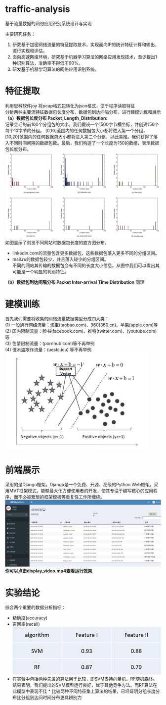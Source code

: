 # traffic-analysis
基于流量数据的网络应用识别系统设计与实现

主要研究任务：
1. 研究基于加密网络流量的特征提取技术，实现面向IP的统计特征计算和输出，进行实现和评估。
2. 面向高速网络环境，研究基于机器学习算法的网络应用发现技术，至少提出1种识别算法，准确率不得低于90%。
3. 研发基于机器学习算法的网络应用识别系统。

# 特征提取
利用思科软件joy 将pcap格式包转化为json格式，便于程序读取特征  
分析两种主要流特征数据包长度分布、数据包到达间隔分布，进行建模训练和展示  
<b>（a）数据包长度分布 Packet_Length_Distribution:</b>  
记录会话的前100个分组包的大小。我们假设一个1500字节横坐标，并创建150个每个10字节的分组。 [0,10]范围内的任何数据包大小都将进入第一个分组，[10,20]范围内的任何数据包大小都将进入第二个分组，以此类推。我们获得了落入不同时间间隔的数据包数。最后，我们构造了一个长度为150的数组，表示数据包长度分布。  
![](./picture/feature.png)  
如图显示了浏览不同网站时数据包长度的直方图分布。  
* linkedin.com的流量包含更多数据包，这些数据包落入更多不同的分组区间。  
* mail.ru的数据包较少，并且落入较少的分组区间。  
不同的网站其传输的数据包会有不同的长度大小信息。从图中我们可以看出其可能是一个明显的判别特征。  

<b>（b）数据包到达间隔分布	Packet Inter-arrival Time Distribution</b> 同理  
# 建模训练
首先我们需要将收集的网络流量数据类型分成四大类：  
(1) 一般通行网络流量：淘宝(taobao.com)、360(360.cn)、苹果(apple.com)等  
(2) 国内限制流量：脸书(facebook.com)、推特(twitter.com)、(youtube.com)等  
(3) 色情限制流量：(pornhub.com)等不再举例  
(4) 僵木盗欺诈流量：(uestc.icu) 等不再举例  
![](./picture/svm.png)  
# 前端展示
采用的是Django框架。Django是一个免费、开源、高级的Python Web框架，采用MVT框架模式，能够最大化方便使用者的开发，使其专注于编写核心的应用程序，而不必被繁琐的框架模板等重复性工作所缠绕。
![](./picture/display.png)
<b>你可以点击display_video.mp4查看运行效果</b> 

# 实验结论
综合两个重要的数据分析指标：
* 精确度(accuracy)
* 召回率(recall)
![](./picture/conclusion.png)
* 在实验中包括两种先进的算法用于比较，即SVM支持向量机，RF随机森林。结果表明，我们提出的SVM模型运行良好，优于其他竞争方法。而RF算法在此模型中表现不佳  * 比较两种不同特征集上算法的结果，已经证明分组长度分布比分组到达间时间分布更具辨别力

